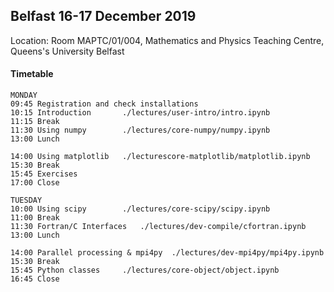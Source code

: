 
## Belfast 16-17 December 2019

Location: Room MAPTC/01/004, Mathematics and Physics Teaching Centre, Queens's University Belfast

#### Timetable

```
MONDAY
09:45 Registration and check installations
10:15 Introduction       ./lectures/user-intro/intro.ipynb
11:15 Break
11:30 Using numpy        ./lectures/core-numpy/numpy.ipynb
13:00 Lunch

14:00 Using matplotlib   ./lecturescore-matplotlib/matplotlib.ipynb
15:30 Break
15:45 Exercises
17:00 Close

TUESDAY
10:00 Using scipy        ./lectures/core-scipy/scipy.ipynb
11:00 Break
11:30 Fortran/C Interfaces   ./lectures/dev-compile/cfortran.ipynb
13:00 Lunch

14:00 Parallel processing & mpi4py  ./lectures/dev-mpi4py/mpi4py.ipynb   
15:30 Break
15:45 Python classes     ./lectures/core-object/object.ipynb
16:45 Close
```
